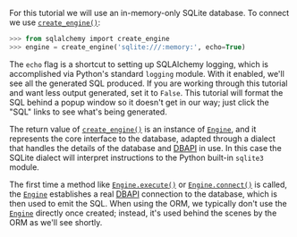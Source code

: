 For this tutorial we will use an in-memory-only SQLite database. To connect we use [`create_engine()`](http://docs.sqlalchemy.org/core/engines.html#sqlalchemy.create_engine "sqlalchemy.create_engine"):
    
```sql    
>>> from sqlalchemy import create_engine
>>> engine = create_engine('sqlite:///:memory:', echo=True)
```

The `echo` flag is a shortcut to setting up SQLAlchemy logging, which is accomplished via Python's standard `logging` module. With it enabled, we'll see all the generated SQL produced. If you are working through this tutorial and want less output generated, set it to `False`. This tutorial will format the SQL behind a popup window so it doesn't get in our way; just click the "SQL" links to see what's being generated.

The return value of [`create_engine()`](http://docs.sqlalchemy.org/core/engines.html#sqlalchemy.create_engine "sqlalchemy.create_engine") is an instance of [`Engine`](http://docs.sqlalchemy.org/core/connections.html#sqlalchemy.engine.Engine "sqlalchemy.engine.Engine"), and it represents the core interface to the database, adapted through a dialect that handles the details of the database and [DBAPI](http://docs.sqlalchemy.org/glossary.html#term-dbapi) in use. In this case the SQLite dialect will interpret instructions to the Python built-in `sqlite3` module.

The first time a method like [`Engine.execute()`](http://docs.sqlalchemy.org/core/connections.html#sqlalchemy.engine.Engine.execute "sqlalchemy.engine.Engine.execute") or [`Engine.connect()`](http://docs.sqlalchemy.org/core/connections.html#sqlalchemy.engine.Engine.connect "sqlalchemy.engine.Engine.connect") is called, the [`Engine`](http://docs.sqlalchemy.org/core/connections.html#sqlalchemy.engine.Engine "sqlalchemy.engine.Engine") establishes a real [DBAPI](http://docs.sqlalchemy.org/glossary.html#term-dbapi) connection to the database, which is then used to emit the SQL. When using the ORM, we typically don't use the [`Engine`](http://docs.sqlalchemy.org/core/connections.html#sqlalchemy.engine.Engine "sqlalchemy.engine.Engine") directly once created; instead, it's used behind the scenes by the ORM as we'll see shortly.
